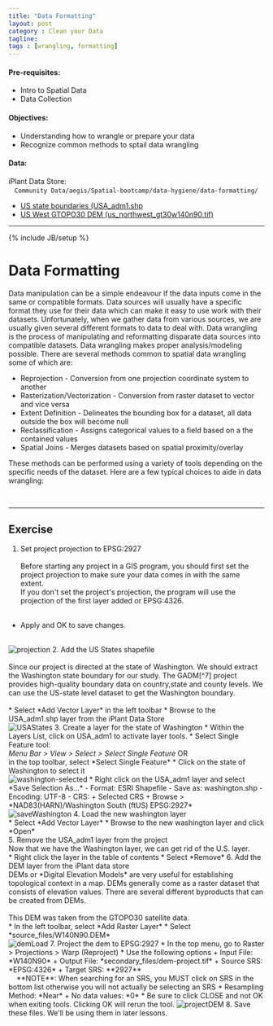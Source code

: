 ```yaml
---
title: "Data Formatting"
layout: post
category : Clean your Data
tagline: 
tags : [wrangling, formatting]
---
```


#### Pre-requisites:

- Intro to Spatial Data
- Data Collection

#### Objectives:

- Understanding how to wrangle or prepare your data
- Recognize common methods to sptail data wrangling

#### Data:

iPlant Data Store: <br>&nbsp;&nbsp;&nbsp;``Community Data/aegis/Spatial-bootcamp/data-hygiene/data-formatting/``

- [US state boundaries (USA_adm1.shp](http://de.iplantcollaborative.org/dl/d/A80AF5AA-C1FF-4487-AD9B-846E1429F908/USA_adm1.zip)
- [US West GTOPO30 DEM (us_northwest_gt30w140n90.tif)](http://de.iplantcollaborative.org/dl/d/DD12B0DE-9DDE-4E13-90A3-240BC4DC1C5E/us_northwest_gt30w140n90.tif.zip)

----

{% include JB/setup %}
# Data Formatting

Data manipulation can be a simple endeavour if the data inputs come in the same or compatible formats. Data sources will usually have a specific format they use for their data which can make it easy to use work with their datasets. Unfortunately, when we gather data from various sources, we are usually given several different formats to data to deal with. Data wrangling is the process of manipulating and reformatting disparate data sources into compatible datasets. Data wrangling makes proper analysis/modeling possible. There are several methods common to spatial data wrangling some of which are:

 * Reprojection - Conversion from one projection coordinate system to another
 * Rasterization/Vectorization - Conversion from raster dataset to vector and vice versa
 * Extent Definition - Delineates the bounding box for a dataset, all data outside the box will become null
 * Reclassification - Assigns categorical values to a field based on a the contained values
 * Spatial Joins - Merges datasets based on spatial proximity/overlay

These methods can be performed using a variety of tools depending on the specific needs of the dataset. Here are a few typical choices to aide in data wrangling:

<br>

----

## Exercise

1. Set project projection to EPSG:2927<br><br> 
  Before starting any project in a GIS program, you should first set the project projection to make sure your data comes in with the same extent. <br>If you don't set the project's projection, the program will use the projection of the first layer added or EPSG:4326.<br><br>
  * Apply and OK to save changes.<br><br>
  <img alt="projection" src="{{BASE_PATH}}{{ASSET_PATH}}/images/qgis-projection.png" class="screen-shot" />
2. Add the US States shapefile<br><br>
  Since our project is directed at the state of Washington. We should extract the Washington state boundary for our study. The GADM[^7] project provides high-quality boundary data on country,state and county levels. We can use the US-state level dataset to get the Washington boundary. <br><br>
  * Select *Add Vector Layer* in the left toolbar
  * Browse to the USA_adm1.shp layer from the iPlant Data Store<br>
  <img alt="USAStates" src="{{BASE_PATH}}{{ASSET_PATH}}/images/usa-states.png" class="screen-shot" />
3. Create a layer for the state of Washington 
  * Within the Layers List, click on USA_adm1 to activate layer tools.
  * Select Single Feature tool:<br><em>Menu Bar > View > Select > Select Single Feature</em> OR<br>in the top toolbar, select *Select Single Feature*
  * Click on the state of Washington to select it<br>
  <img alt="washington-selected" src="{{BASE_PATH}}{{ASSET_PATH}}/images/washington-selected.png" class="screen-shot" />
  * Right click on the USA_adm1 layer and select *Save Selection As...*
      - Format: ESRI Shapefile
      - Save as: washington.shp
      - Encoding: UTF-8
      - CRS: 
          + Selected CRS
          + Browse > *NAD83(HARN)/Washington South (ftUS) EPSG:2927*<br>
  <img alt="saveWashington" src="{{BASE_PATH}}{{ASSET_PATH}}/images/save-washington.png" class="screen-shot" />
4. Load the new washington layer<br>
  * Select *Add Vector Layer*
  * Browse to the new washington layer and click *Open*<br>
5. Remove the USA_adm1 layer from the project <br>
  Now that we have the Washington layer, we can get rid of the U.S. layer. <br>
  * Right click the layer in the table of contents
  * Select *Remove*
6. Add the DEM layer from the iPlant data store<br>
  DEMs or *Digital Elevation Models* are very useful for establishing topological context in a map. DEMs generally come as a raster dataset that consists of elevation values. There are several different byproducts that can be created from DEMs.<br><br>
  This DEM was taken from the GTOPO30 satellite data.<br>
  * In the left toolbar, select *Add Raster Layer*
  * Select *source_files/W140N90.DEM*<br>
  <img alt="demLoad" src="{{BASE_PATH}}{{ASSET_PATH}}/images/dem-load.png" class="screen-shot" />
7. Project the dem to EPSG:2927
  * In the top menu, go to Raster > Projections > Warp (Reproject)
  * Use the following options
    + Input File: *W140N90*
    + Output File: *secondary_files/dem-project.tif*
    + Source SRS: *EPSG:4326*
    + Target SRS: **2927**<br> &nbsp;&nbsp;&nbsp;&nbsp;**NOTE**: When searching for an SRS, you MUST click on SRS in the bottom list otherwise you will not actually be selecting an SRS
    + Resampling Method: *Near*
    + No data values: *0*
  * Be sure to click CLOSE and not OK when exiting tools. Clicking OK will rerun the tool.
    <img alt="projectDEM" src="{{BASE_PATH}}{{ASSET_PATH}}/images/project-dem.png" class="screen-shot" />
8. Save these files. We'll be using them in later lessons.
